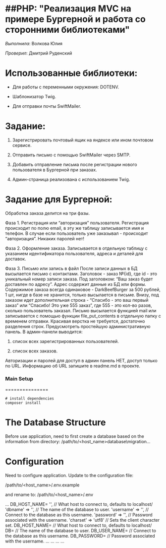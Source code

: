 ##PHP: "Реализация MVC на примере Бургерной и работа со сторонними библиотеками"
================================================================================

*Выполнила*:  Волкова Юлия

*Проверил*: Дмитрий Руденский

Использованные библиотеки:
===========================

-   Для работы с переменными окружения: DOTENV.

-   Шаблонизатор Twig.

-   Для отправки почты SwiftMailer.

Задание:
========

1. Зарегистрировать почтовый ящик на яндексе или ином почтовом сервисе.

2. Отправить письмо с помощью SwiftMailer через SMTP.

3. Добавить отправление письма после регистрации нового пользователя в Бургерной при заказах​.

4. Админ-страница реализована с использованием Twig. 

Задание для Бургерной:
====================== 

Обработка заказа делится на три фазы.

Фаза 1​. Регистрация или “авторизация” пользователя.
Регистрация происходит по полю email, в эту же таблицу записывается имя и
телефон. В случае если пользователь уже заказывал - происходит “авторизация”.
Никаких паролей нет!

Фаза 2​. Оформление заказа.
Записывается в отдельную таблицу с указанием идентификатора
пользователя, адреса и деталей для доставок.

Фаза 3​. Письмо или запись в файл
После записи данных в БД высылается письмо с контактами. Заголовок - заказ
№{id}, где id - это уникальный номер записи заказа. Под заголовком: “Ваш заказ будет
доставлен по адресу”. Адрес содержит данные из БД или формы. Содержимое заказа
всегда одинаковое - DarkBeefBurger за 500 рублей, 1 шт, нигде в базе не хранится,
только высылается в письме. Внизу, под заказом идет дополнительная строка -
“Спасибо - это ваш первый заказ” или “Спасибо! Это уже 555 заказ”, где 555 - это
кол-во разов, сколько пользователь заказал. Письмо высылается функцией mail или
записывается с помощью функции file_put_contents в отдельную папку с временем
отправки. Красивая верстка не требуется, достаточно разделения строк.
Предусмотреть простейшую административную панель. В админ-панели
выводится:

1. список всех зарегистрированных пользователей.

2. список всех заказов.

Авторизации и паролей для доступ в админ панель НЕТ, доступ только по
URL. Информацию об URL запишите в readme.md в проекте.

### Main Setup
===============

``` console
# install dependencies
composer install
```

The Database Structure
======================

Before use application, need to first create a database based on the 
information from directory: 
/path/to/<host_name>database\migration\...

Configuration
=============

Need to configure application. Update to the configuration file:

/path/to/<host_name>/.env.example 

and rename to: /path/to/<host_name>/.env

...
	DB_HOST_NAME= '<host>', // What host to connect to, defaults to localhost/
	'dbname' => '<dbname>', // The name of the database to user.
	'username' => '<username>', // Connect to the database as this username.
	'password' => '<password>', // Password associated with the username.
	'charset' => 'utf8' // Sets the client character set.
	DB_HOST_NAME=<localhost>    // What host to connect to, defaults to localhost/
    DB=<dbname> // The name of the database to user.
    DB_USER_NAME=<username> //  Connect to the database as this username.
    DB_PASSWORD=<password>  //  Password associated with the username.
    ...
    ...
    ...
...
